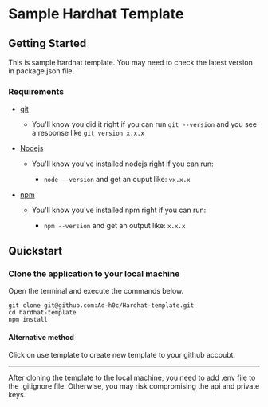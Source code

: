 # Sample Hardhat Template

## Getting Started

This is sample hardhat template. You may need to check the latest version in package.json file.

### Requirements

- [git](https://git-scm.com/book/en/v2/Getting-Started-Installing-Git)

  - You'll know you did it right if you can run `git --version` and you see a response like `git version x.x.x`

- [Nodejs](https://nodejs.org/en/)

  - You'll know you've installed nodejs right if you can run:

    - `node --version` and get an ouput like: `vx.x.x`

- [npm](https://docs.npmjs.com/downloading-and-installing-node-js-and-npm)

  - You'll know you've installed npm right if you can run:

    - `npm --version` and get an output like: `x.x.x`

## Quickstart

### Clone the application to your local machine

Open the terminal and execute the commands below.

```
git clone git@github.com:Ad-h0c/Hardhat-template.git
cd hardhat-template
npm install
```

#### Alternative method

Click on use template to create new template to your github accoubt.

<hr>

After cloning the template to the local machine, you need to add .env file to the .gitignore file. Otherwise, you may risk compromising the api and private keys.
